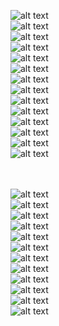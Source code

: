 ![alt text](lab/1.png)<br>
![alt text](lab/2.png)<br>
![alt text](lab/3.png)<br>
![alt text](lab/4.png)<br>
![alt text](lab/5.png)<br>
![alt text](lab/6.png)<br>
![alt text](lab/7.png)<br>
![alt text](lab/8.png)<br>
![alt text](lab/9.png)<br>
![alt text](lab/10.png)<br>
![alt text](lab/11.png)<br>
![alt text](lab/12.png)<br>
![alt text](lab/13.png)<br>
![alt text](lab/14.png)<br>
<br><br>

![alt text](lab/15.png)<br>
![alt text](lab/16.png)<br>
![alt text](lab/17.png)<br>
![alt text](lab/18.png)<br>
![alt text](lab/19.png)<br>
![alt text](lab/20.png)<br>
![alt text](lab/21.png)<br>
![alt text](lab/22.png)<br>
![alt text](lab/23.png)<br>
![alt text](lab/24.png)<br>
![alt text](lab/25.png)<br>
![alt text](lab/26.png)<br>
